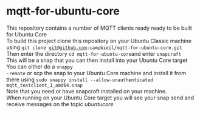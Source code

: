 # mqtt-for-ubuntu-core
This repository contains a number of MQTT clients ready ready to be built for Ubuntu Core<br>
To build this project clone this repository on your Ubuntu Classic machine using <code>git clone git@github.com:campbieil/mqtt-for-ubuntu-core.git</code><br>
Then enter the directory <code>cd mqtt-for-ubuntu-core</code>and enter <code>snapcraft</code><br>
This will be a snap that you can then install into your Ubuntu Core target<br>
You can either do a <code>snappy -remote</code>  or scp the snap to your Ubuntu Core machine and install it from there using <code>sudo snappy install --allow-unauthenticated mqtt_testclient_1_amd64.snap</code><br>
Note that you need ot have snapcraft installed on your machine.<br>
When running on your Ubuntu Core target you will see your snap send and receive messages on the topic <em>ubuntucore</em>
